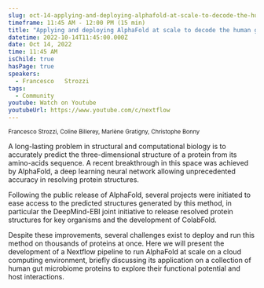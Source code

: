 ```yaml
---
slug: oct-14-applying-and-deploying-alphafold-at-scale-to-decode-the-human-gut-microbiome-proteome
timeframe: 11:45 AM - 12:00 PM (15 min)
title: "Applying and deploying AlphaFold at scale to decode the human gut microbiome proteome"
datetime: 2022-10-14T11:45:00.000Z
date: Oct 14, 2022
time: 11:45 AM
isChild: true
hasPage: true
speakers:
  - Francesco	Strozzi
tags:
  - Community
youtube: Watch on Youtube
youtubeUrl: https://www.youtube.com/c/nextflow
---
```

<div className="mb-4">
  <small className="typo-small">
    Francesco	Strozzi, Coline Billerey, Marlène Gratigny, Christophe Bonny
  </small>
</div>

A long-lasting problem in structural and computational biology is to accurately predict the three-dimensional structure of a protein from its amino-acids sequence. A recent breakthrough in this space was achieved by AlphaFold, a deep learning neural network allowing unprecedented accuracy in resolving protein structures.

Following the public release of AlphaFold, several projects were initiated to ease access to the predicted structures generated by this method, in particular the DeepMind-EBI joint initiative to release resolved protein structures for key organisms and the development of ColabFold.

Despite these improvements, several challenges exist to deploy and run this method on thousands of proteins at once. Here we will present the development of a Nextflow pipeline to run AlphaFold at scale on a cloud computing environment, briefly discussing its application on a collection of human gut microbiome proteins to explore their functional potential and host interactions.
